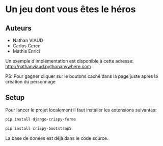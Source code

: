 
# Un jeu dont vous êtes le héros

## Auteurs
- Nathan VIAUD
- Carlos Ceren
- Mathis Enrici

Un exemple d'implémentation est disponible à cette adresse: http://nathanviaud.pythonanywhere.com

PS: Pour gagner cliquer sur le boutons caché dans la page juste après la création du personnage

## Setup
Pour lancer le projet localement il faut installer les extensions suivantes:
```bash
pip install django-crispy-forms
```
```bash
pip install crispy-bootstrap5
```
La base de donées est déjà dans le code source.
